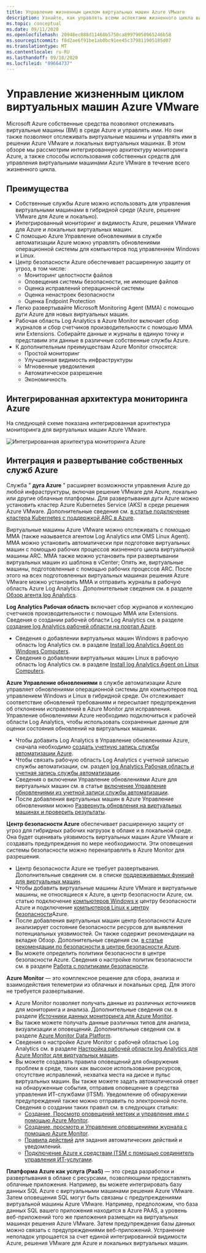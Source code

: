 ```yaml
---
title: Управление жизненным циклом виртуальных машин Azure VMware
description: Узнайте, как управлять всеми аспектами жизненного цикла виртуальных машин решения Azure VMware с помощью Microsoft Azure собственных средств.
ms.topic: conceptual
ms.date: 09/11/2020
ms.openlocfilehash: 20948ec088d11468b5750ca89979050965246b58
ms.sourcegitcommit: f8d2ae6f91be1ab0bc91ee45c379811905185d07
ms.translationtype: MT
ms.contentlocale: ru-RU
ms.lasthandoff: 09/10/2020
ms.locfileid: "89664737"
---
```

# <a name="lifecycle-management-of-azure-vmware-solution-vms"></a>Управление жизненным циклом виртуальных машин Azure VMware

Microsoft Azure собственные средства позволяют отслеживать виртуальные машины (ВМ) в среде Azure и управлять ими. Но они также позволяют отслеживать виртуальные машины и управлять ими в решении Azure VMware и локальных виртуальных машинах. В этом обзоре мы рассмотрим интегрированную архитектуру мониторинга Azure, а также способы использования собственных средств для управления виртуальными машинами Azure VMware в течение всего жизненного цикла.

## <a name="benefits"></a>Преимущества

- Собственные службы Azure можно использовать для управления виртуальными машинами в гибридной среде (Azure, решение VMware для Azure и локально).
- Интегрированный мониторинг и видимость Azure, решения VMware для Azure и локальных виртуальных машин.
- С помощью Azure Управление обновлениями в службе автоматизации Azure можно управлять обновлениями операционной системы для компьютеров под управлением Windows и Linux. 
- Центр безопасности Azure обеспечивает расширенную защиту от угроз, в том числе:
    - Мониторинг целостности файлов
    - Оповещения системы безопасности, не имеющие файлов
    - Оценка исправлений операционной системы
    - Оценка ненастроек безопасности
    - Оценка Endpoint Protection 
- Легко развертывайте Microsoft Monitoring Agent (MMA) с помощью дуги Azure для новых виртуальных машин. 
- Рабочая область Log Analytics в Azure Monitor включает сбор журналов и сбор счетчиков производительности с помощью MMA или Extensions. Собирайте данные и журналы в единую точку и представим эти данные в различные собственные службы Azure. 
- К дополнительным преимуществам Azure Monitor относятся: 
    - Простой мониторинг 
    - Улучшенная видимость инфраструктуры 
    - Мгновенные уведомления 
    - Автоматическое разрешение 
    - Экономичность 

## <a name="integrated-azure-monitoring-architecture"></a>Интегрированная архитектура мониторинга Azure

На следующей схеме показана интегрированная архитектура мониторинга для виртуальных машин Azure VMware.

![Интегрированная архитектура мониторинга Azure](media/lifecycle-mgmt-avs-vms/integrated-azure-monitoring-architecture.png)

## <a name="integrating-and-deploying-azure-native-services"></a>Интеграция и развертывание собственных служб Azure

Служба " **дуга Azure** " расширяет возможности управления Azure до любой инфраструктуры, включая решение VMware для Azure, локально или другие облачные платформы. Для развертывания дуги Azure можно установить кластер Azure Kubernetes Service (AKS) в среде решения Azure VMware. Дополнительные сведения см. [в статье подключение кластера Kubernetes с поддержкой ARC в Azure](../azure-arc/kubernetes/connect-cluster.md).

Виртуальные машины Azure VMware можно отслеживать с помощью MMA (также называется агентом Log Analytics или OMS Linux Agent). MMA можно установить автоматически при подготовке виртуальных машин с помощью рабочих процессов жизненного цикла виртуальной машины ARC. MMA также можно установить при развертывании виртуальных машин из шаблона в vCenter; Опять же, виртуальные машины, подготовленные с помощью рабочих процессов ARC. После этого на всех подготовленных виртуальных машинах решения Azure VMware можно установить MMA и отправить журналы в рабочую область Azure Log Analytics. Дополнительные сведения см. в разделе [Обзор агента log Analytics](../azure-monitor/platform/log-analytics-agent.md).

**Log Analytics Рабочая область** включает сбор журналов и коллекцию счетчиков производительности с помощью MMA или Extensions. Сведения о создании рабочей области Log Analytics см. в разделе [создание log Analytics рабочей области на портал Azure](../azure-monitor/learn/quick-create-workspace.md).
- Сведения о добавлении виртуальных машин Windows в рабочую область log Analytics см. в разделе [Install log Analytics Agent on Windows Computers](../azure-monitor/platform/agent-windows.md).
- Сведения о добавлении виртуальных машин Linux в рабочую область log Analytics см. в разделе [Install log Analytics Agent on Linux Computers](../azure-monitor/platform/agent-linux.md).

**Azure Управление обновлениями** в службе автоматизации Azure управляет обновлениями операционной системы для компьютеров под управлением Windows и Linux в гибридной среде. Он отслеживает соответствие обновлений требованиям и пересылает предупреждения об отклонении исправлений в Azure Monitor для исправления. Управление обновлениями Azure необходимо подключиться к рабочей области Log Analytics, чтобы использовать сохраненные данные для оценки состояния обновлений на виртуальных машинах.
- Чтобы добавить Log Analytics в Управление обновлениями Azure, сначала необходимо [создать учетную запись службы автоматизации Azure](../automation/automation-create-standalone-account.md).
- Чтобы связать рабочую область Log Analytics с учетной записью службы автоматизации, см. раздел [log Analytics Рабочая область и учетная запись службы автоматизации](../azure-monitor/insights/solutions.md#log-analytics-workspace-and-automation-account).
- Сведения о включении Управление обновлениями Azure для виртуальных машин см. в статье [включение Управление обновлениями из учетной записи службы автоматизации](../automation/update-management/update-mgmt-enable-automation-account.md).
- После добавления виртуальных машин в Azure Управление обновлениями можно [Развернуть обновления на виртуальных машинах и проверить результаты](../automation/update-management/update-mgmt-deploy-updates.md). 

**Центр безопасности Azure** обеспечивает расширенную защиту от угроз для гибридных рабочих нагрузок в облаке и в локальной среде. Она будет оценивать уязвимость виртуальных машин Azure VMware и создавать предупреждения по мере необходимости. Эти оповещения системы безопасности можно перенаправлять в Azure Monitor для разрешения.
- Центр безопасности Azure не требует развертывания. Дополнительные сведения см. в списке [поддерживаемых функций для виртуальных машин](../security-center/security-center-services.md).
- Чтобы добавить виртуальные машины Azure VMware и виртуальные машины, не относящиеся к Azure, в центр безопасности Azure, см. статью подключение [компьютеров Windows к](../security-center/quick-onboard-windows-computer.md) центру безопасности Azure и подключение [компьютеров Linux к центру безопасности](../security-center/quick-onboard-linux-computer.md)Azure.
- После добавления виртуальных машин центр безопасности Azure анализирует состояние безопасности ресурсов для выявления потенциальных уязвимостей. Он также содержит рекомендации на вкладке Обзор. Дополнительные сведения см. [в статье рекомендации по безопасности в центре безопасности Azure](../security-center/security-center-recommendations.md).
- Вы можете определить политики безопасности в центре безопасности Azure. Сведения о настройке политик безопасности см. в разделе [Работа с политиками безопасности](../security-center/tutorial-security-policy.md).

**Azure Monitor** — это комплексное решение для сбора, анализа и взаимодействия телеметрии из облачных и локальных сред. Для этого не требуется развертывание.
- Azure Monitor позволяет получать данные из различных источников для мониторинга и анализа. Дополнительные сведения см. в разделе [Источники данных мониторинга для Azure Monitor](../azure-monitor/platform/data-sources.md).
- Вы также можете получать данные различных типов для анализа, визуализации и оповещений. Дополнительные сведения см. в разделе [Azure Monitor Data Platform](../azure-monitor/platform/data-platform.md).
- Сведения о настройке Azure Monitor с рабочей областью Log Analytics см. в разделе [Настройка рабочей области log Analytics для Azure Monitor для виртуальных машин](../azure-monitor/insights/vminsights-configure-workspace.md).
- Вы можете создавать правила оповещений для обнаружения проблем в среде, таких как высокое использование ресурсов, отсутствие исправлений, нехватка места на диске и пульс виртуальных машин. Вы также можете задать автоматический ответ на обнаруженные события, отправив оповещение в средства управления ИТ-службами (ITSM). Уведомление об обнаружении предупреждений также можно отправить по электронной почте. Сведения о создании таких правил см. в следующих статьях:
    - [Создание, Просмотр оповещений метрик и управление ими с помощью Azure Monitor](../azure-monitor/platform/alerts-metric.md).
    - [Создание, просмотр и Управление оповещениями журнала с помощью Azure Monitor](../azure-monitor/platform/alerts-log.md).
    - [Правила действий](../azure-monitor/platform/alerts-action-rules.md) для задания автоматических действий и уведомлений.
    - [Подключение Azure к средствам ITSM с помощью соединитель управления ИТ-услугами](../azure-monitor/platform/itsmc-overview.md).

**Платформа Azure как услуга (PaaS)** — это среда разработки и развертывания в облаке с ресурсами, позволяющими предоставлять облачные приложения. Например, вы можете интегрировать базу данных SQL Azure с виртуальными машинами решения Azure VMware. Затем оповещения SQL могут быть связаны с предупреждениями виртуальной машины Azure VMware. Например, предположим, что база данных SQL вашего приложения находится в Azure PAAS, а уровень веб-приложений того же приложения размещен на виртуальных машинах решения Azure VMware. Затем предупреждения базы данных можно связать с предупреждениями веб-приложений. Устранение неполадок упрощается за счет единой интегрированной видимости Azure, решения VMware для Azure и локальных виртуальных машин.
